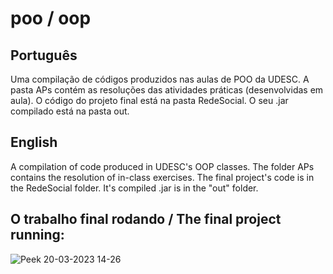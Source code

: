 # poo / oop
## Português
Uma compilação de códigos produzidos nas aulas de POO da UDESC. A pasta APs contém as resoluções das atividades práticas (desenvolvidas em aula).
O código do projeto final está na pasta RedeSocial. O seu .jar compilado está na pasta out.
## English
A compilation of code produced in UDESC's OOP classes. The folder APs contains the resolution of in-class exercises.
The final project's code is in the RedeSocial folder. It's compiled .jar is in the "out" folder.
## O trabalho final rodando / The final project running:
![Peek 20-03-2023 14-26](https://user-images.githubusercontent.com/69065770/226420840-f91a2a4a-2b61-40dc-80fa-1a11fc6fcf61.gif)
